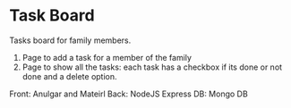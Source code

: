 # Task Board
Tasks board for family members.
1. Page to add a task for a member of the family
2. Page to show all the tasks: each task has a checkbox if its done or not done and a delete option.

Front: Anulgar and Mateirl
Back: NodeJS Express
DB: Mongo DB
